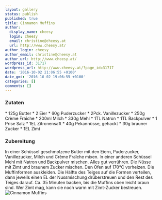 ```yaml
---
layout: gallery
status: publish
published: true
title: Cinnamon Muffins
author:
  display_name: cheesy
  login: cheesy
  email: christine@cheesy.at
  url: http://www.cheesy.at/
author_login: cheesy
author_email: christine@cheesy.at
author_url: http://www.cheesy.at/
wordpress_id: 31717
wordpress_url: http://www.cheesy.at/?page_id=31717
date: '2016-10-02 21:06:55 +0100'
date_gmt: '2016-10-02 19:06:55 +0100'
categories: []
comments: []
---
```

### Zutaten
\* 125g Butter
\* 2 Eier
\* 60g Puderzucker
\* 2Pck. Vanillezucker
\* 250g Crème Fraîche
\* 200ml Milch
\* 330g Mehl
\* 1TL Natron
\* 1TL Backpulver
\* 1 Prise Salz
\* 1EL Zitronensaft
\* 40g Pekannüsse, gehackt
\* 30g brauner Zucker
\* 1EL Zimt
### Zubereitung
In einer Schüssel geschmolzene Butter mit den Eiern, Puderzucker, Vanillezucker, Milch und Crème Fraîche mixen. In einer anderen Schüssel Mehl mit Natron und Backpulver mischen. Alles gut verrühren. Die Nüsse mit Zimt und braunem Zucker mischen. Den Ofen auf 170°C vorheizen. Die Muffinformen auskleiden. Die Hälfte des Teiges auf die Formen verteilen, dann jeweils einen EL der Nussmischung drüberstreuen und den Rest des Teiges darauf. Ca. 35 Minuten backen, bis die Muffins oben leicht braun sind. Wer Zimt mag, kann sie noch warm mit Zimt-Zucker bestreuen.
![Cinnamon Muffins](http://www.cheesy.at/wp-content/uploads/Cinnamon-Muffins.jpg)
